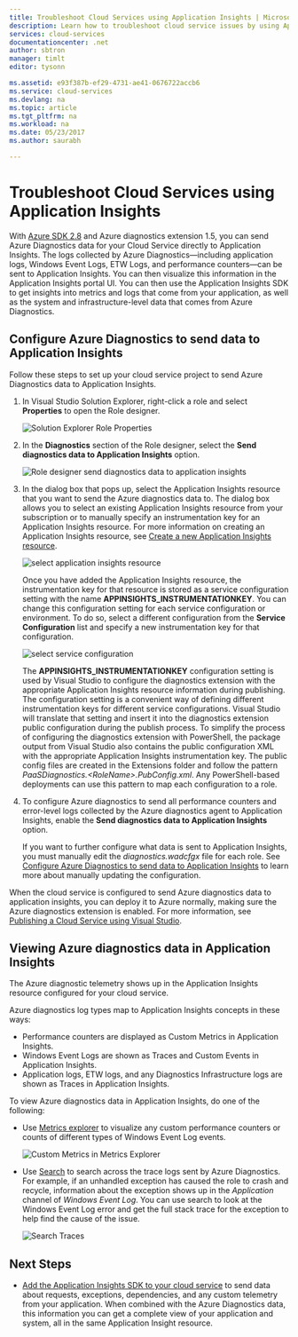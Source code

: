 ```yaml
---
title: Troubleshoot Cloud Services using Application Insights | Microsoft Docs
description: Learn how to troubleshoot cloud service issues by using Application Insights to process data from Azure Diagnostics.
services: cloud-services
documentationcenter: .net
author: sbtron
manager: timlt
editor: tysonn

ms.assetid: e93f387b-ef29-4731-ae41-0676722accb6
ms.service: cloud-services
ms.devlang: na
ms.topic: article
ms.tgt_pltfrm: na
ms.workload: na
ms.date: 05/23/2017
ms.author: saurabh

---
```

# Troubleshoot Cloud Services using Application Insights
With [Azure SDK 2.8](https://azure.microsoft.com/downloads/) and Azure diagnostics extension 1.5, you can send Azure Diagnostics data for your Cloud Service directly to Application Insights. The logs collected by Azure Diagnostics&mdash;including application logs, Windows Event Logs, ETW Logs, and performance counters&mdash;can be sent to Application Insights. You can then visualize this information in the Application Insights portal UI. You can then use the Application Insights SDK to get insights into metrics and logs that come from your application, as well as the system and infrastructure-level data that comes from Azure Diagnostics.

## Configure Azure Diagnostics to send data to Application Insights
Follow these steps to set up your cloud service project to send Azure Diagnostics data to Application Insights.

1. In Visual Studio Solution Explorer, right-click a role and select **Properties** to open the Role designer.

    ![Solution Explorer Role Properties][1]

2. In the **Diagnostics** section of the Role designer, select the **Send diagnostics data to Application Insights** option.

    ![Role designer send diagnostics data to application insights][2]

3. In the dialog box that pops up, select the Application Insights resource that you want to send the Azure diagnostics data to. The dialog box allows you to select an existing Application Insights resource from your subscription or to manually specify an instrumentation key for an Application Insights resource. For more information on creating an Application Insights resource, see [Create a new Application Insights resource](../application-insights/app-insights-create-new-resource.md).

    ![select application insights resource][3]

    Once you have added the Application Insights resource, the instrumentation key for that resource is stored as a service configuration setting with the name **APPINSIGHTS_INSTRUMENTATIONKEY**. You can change this configuration setting for each service configuration or environment. To do so, select a different configuration from the **Service Configuration** list and specify a new instrumentation key for that configuration.

    ![select service configuration][4]

    The **APPINSIGHTS_INSTRUMENTATIONKEY** configuration setting is used by Visual Studio to configure the diagnostics extension with the appropriate Application Insights resource information during publishing. The configuration setting is a convenient way of defining different instrumentation keys for different service configurations. Visual Studio will translate that setting and insert it into the diagnostics extension public configuration during the publish process. To simplify the process of configuring the diagnostics extension with PowerShell, the package output from Visual Studio also contains the public configuration XML with the appropriate Application Insights instrumentation key. The public config files are created in the Extensions folder and follow the pattern *PaaSDiagnostics.&lt;RoleName&gt;.PubConfig.xml*. Any PowerShell-based deployments can use this pattern to map each configuration to a role.

4) To configure Azure diagnostics to send all performance counters and error-level logs collected by the Azure diagnostics agent to Application Insights, enable the <strong>Send diagnostics data to Application Insights</strong> option. 

    If you want to further configure what data is sent to Application Insights, you must manually edit the *diagnostics.wadcfgx* file for each role. See [Configure Azure Diagnostics to send data to Application Insights](#configure-azure-diagnostics-to-send-data-to-application-insights) to learn more about manually updating the configuration.

When the cloud service is configured to send Azure diagnostics data to application insights, you can deploy it to Azure normally, making sure the Azure diagnostics extension is enabled. For more information, see  [Publishing a Cloud Service using Visual Studio](../vs-azure-tools-publishing-a-cloud-service.md).  

## Viewing Azure diagnostics data in Application Insights
The Azure diagnostic telemetry shows up in the Application Insights resource configured for your cloud service.

Azure diagnostics log types map to Application Insights concepts in these ways:

* Performance counters are displayed as Custom Metrics in Application Insights.
* Windows Event Logs are shown as Traces and Custom Events in Application Insights.
* Application logs, ETW logs, and any Diagnostics Infrastructure logs are shown as Traces in Application Insights.

To view Azure diagnostics data in Application Insights, do one of the following:

* Use [Metrics explorer](../application-insights/app-insights-metrics-explorer.md) to visualize any custom performance counters or counts of different types of Windows Event Log events.

    ![Custom Metrics in Metrics Explorer][5]

* Use [Search](../application-insights/app-insights-diagnostic-search.md) to search across the  trace logs sent by Azure Diagnostics. For example, if an unhandled exception has caused the role to crash and recycle, information about the exception shows up in the *Application* channel of *Windows Event Log*. You can use search to look at the Windows Event Log error and get the full stack trace for the exception to help find the cause of the issue.

    ![Search Traces][6]

## Next Steps
* [Add the Application Insights SDK to your cloud service](../application-insights/app-insights-cloudservices.md) to send data about requests, exceptions, dependencies, and any custom telemetry from your application. When combined with the Azure Diagnostics data, this information you can get a complete view of your application and system, all in the same Application Insight resource.  

<!--Image references-->
[1]: ./media/cloud-services-dotnet-diagnostics-applicationinsights/solution-explorer-properties.png
[2]: ./media/cloud-services-dotnet-diagnostics-applicationinsights/role-designer-sendtoappinsights.png
[3]: ./media/cloud-services-dotnet-diagnostics-applicationinsights/select-appinsights-resource.png
[4]: ./media/cloud-services-dotnet-diagnostics-applicationinsights/role-designer-appinsights-serviceconfig.png
[5]: ./media/cloud-services-dotnet-diagnostics-applicationinsights/metrics-explorer-custom-metrics.png
[6]: ./media/cloud-services-dotnet-diagnostics-applicationinsights/search-windowseventlog-error.png
